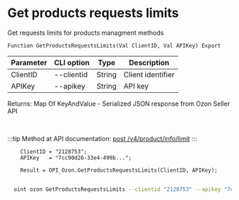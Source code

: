 ﻿---
sidebar_position: 5
---

# Get products requests limits
 Get requests limits for products managment methods



`Function GetProductsRequestsLimits(Val ClientID, Val APIKey) Export`

  | Parameter | CLI option | Type | Description |
  |-|-|-|-|
  | ClientID | --clientid | String | Client identifier |
  | APIKey | --apikey | String | API key |

  
  Returns:  Map Of KeyAndValue - Serialized JSON response from Ozon Seller API

<br/>

:::tip
Method at API documentation: [post /v4/product/info/limit](https://docs.ozon.ru/api/seller/#operation/ProductAPI_GetUploadQuota)
:::
<br/>


```bsl title="Code example"
    ClientID = "2128753";
    APIKey   = "7cc90d26-33e4-499b...";

    Result = OPI_Ozon.GetProductsRequestsLimits(ClientID, APIKey);
```



```sh title="CLI command example"
    
  oint ozon GetProductsRequestsLimits --clientid "2128753" --apikey "7cc90d26-33e4-499b..."

```

```json title="Result"

```
